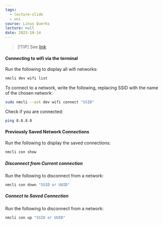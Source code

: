 ```yaml
---
tags:
  - lecture-slide
  - uni
course: Linux Querks
lecture: null
date: 2025-10-14
---
```

>[!TIP] See [link](https://www.linuxfordevices.com/tutorials/ubuntu/connect-wifi-terminal-command-line)

#### Connecting to wifi via the terminal
Run the following to display all wifi networks:
```bash
nmcli dev wifi list
```

To connect to a network, write the following, replacing SSID with the name of the chosen network:

```bash
sudo nmcli --ask dev wifi connect "SSID"
```

Check if you are connected:
```bash
ping 8.8.8.8
```

#### Previously Saved Network Connections
Run the following to display the saved connections:
```bash
nmcli con show
```

##### Disconnect from Current connection
Run the following to disconnect from a network:
```bash
nmcli con down "SSID or UUID"
```

##### Connect to Saved Connection
Run the following to disconnect from a network:
```bash
nmcli con up "SSID or UUID"
```
